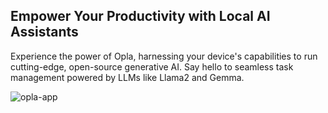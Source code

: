 ## Empower Your Productivity with Local AI Assistants

Experience the power of Opla, harnessing your device's capabilities to run cutting-edge, open-source generative AI. Say hello to seamless task management powered by LLMs like Llama2 and Gemma.

![opla-app](https://github.com/Opla/.github/assets/395718/bebc028a-b89c-47b7-a636-8ff289e3a80f)

<!--

**Here are some ideas to get you started:**

🙋‍♀️ A short introduction - what is your organization all about?
🌈 Contribution guidelines - how can the community get involved?
👩‍💻 Useful resources - where can the community find your docs? Is there anything else the community should know?
🍿 Fun facts - what does your team eat for breakfast?
🧙 Remember, you can do mighty things with the power of [Markdown](https://docs.github.com/github/writing-on-github/getting-started-with-writing-and-formatting-on-github/basic-writing-and-formatting-syntax)
-->
